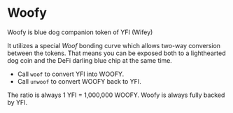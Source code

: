 # Woofy

Woofy is blue dog companion token of YFI (Wifey)

It utilizes a special *Woof* bonding curve which allows two-way conversion between the tokens.
That means you can be exposed both to a lighthearted dog coin and the DeFi darling blue chip at the same time.

- Call `woof` to convert YFI into WOOFY.
- Call `unwoof` to convert WOOFY back to YFI.

The ratio is always 1 YFI = 1,000,000 WOOFY. Woofy is always fully backed by YFI.
